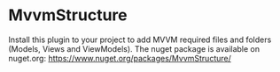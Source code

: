 # MvvmStructure
Install this plugin to your project to add MVVM required files and folders (Models, Views and ViewModels).
The nuget package is available on nuget.org:
https://www.nuget.org/packages/MvvmStructure/
